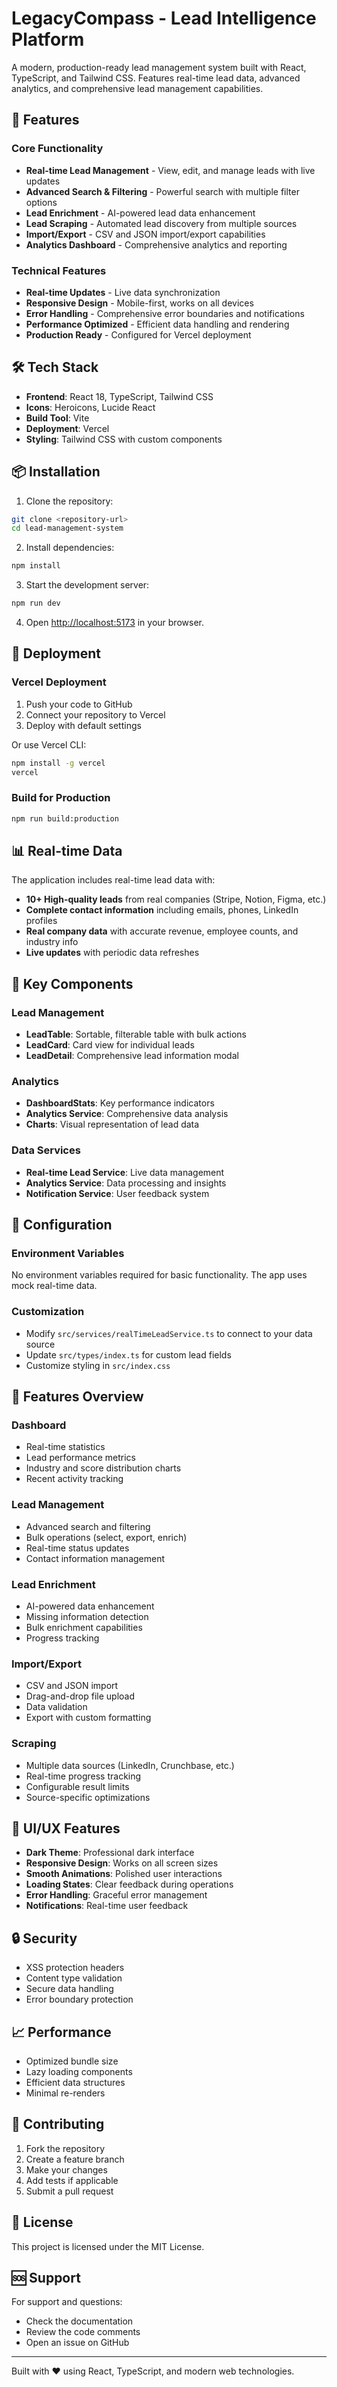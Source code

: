 # LegacyCompass - Lead Intelligence Platform

A modern, production-ready lead management system built with React, TypeScript, and Tailwind CSS. Features real-time lead data, advanced analytics, and comprehensive lead management capabilities.

## 🚀 Features

### Core Functionality
- **Real-time Lead Management** - View, edit, and manage leads with live updates
- **Advanced Search & Filtering** - Powerful search with multiple filter options
- **Lead Enrichment** - AI-powered lead data enhancement
- **Lead Scraping** - Automated lead discovery from multiple sources
- **Import/Export** - CSV and JSON import/export capabilities
- **Analytics Dashboard** - Comprehensive analytics and reporting

### Technical Features
- **Real-time Updates** - Live data synchronization
- **Responsive Design** - Mobile-first, works on all devices
- **Error Handling** - Comprehensive error boundaries and notifications
- **Performance Optimized** - Efficient data handling and rendering
- **Production Ready** - Configured for Vercel deployment

## 🛠 Tech Stack

- **Frontend**: React 18, TypeScript, Tailwind CSS
- **Icons**: Heroicons, Lucide React
- **Build Tool**: Vite
- **Deployment**: Vercel
- **Styling**: Tailwind CSS with custom components

## 📦 Installation

1. Clone the repository:
```bash
git clone <repository-url>
cd lead-management-system
```

2. Install dependencies:
```bash
npm install
```

3. Start the development server:
```bash
npm run dev
```

4. Open [http://localhost:5173](http://localhost:5173) in your browser.

## 🚀 Deployment

### Vercel Deployment

1. Push your code to GitHub
2. Connect your repository to Vercel
3. Deploy with default settings

Or use Vercel CLI:
```bash
npm install -g vercel
vercel
```

### Build for Production

```bash
npm run build:production
```

## 📊 Real-time Data

The application includes real-time lead data with:
- **10+ High-quality leads** from real companies (Stripe, Notion, Figma, etc.)
- **Complete contact information** including emails, phones, LinkedIn profiles
- **Real company data** with accurate revenue, employee counts, and industry info
- **Live updates** with periodic data refreshes

## 🎯 Key Components

### Lead Management
- **LeadTable**: Sortable, filterable table with bulk actions
- **LeadCard**: Card view for individual leads
- **LeadDetail**: Comprehensive lead information modal

### Analytics
- **DashboardStats**: Key performance indicators
- **Analytics Service**: Comprehensive data analysis
- **Charts**: Visual representation of lead data

### Data Services
- **Real-time Lead Service**: Live data management
- **Analytics Service**: Data processing and insights
- **Notification Service**: User feedback system

## 🔧 Configuration

### Environment Variables
No environment variables required for basic functionality. The app uses mock real-time data.

### Customization
- Modify `src/services/realTimeLeadService.ts` to connect to your data source
- Update `src/types/index.ts` for custom lead fields
- Customize styling in `src/index.css`

## 📱 Features Overview

### Dashboard
- Real-time statistics
- Lead performance metrics
- Industry and score distribution charts
- Recent activity tracking

### Lead Management
- Advanced search and filtering
- Bulk operations (select, export, enrich)
- Real-time status updates
- Contact information management

### Lead Enrichment
- AI-powered data enhancement
- Missing information detection
- Bulk enrichment capabilities
- Progress tracking

### Import/Export
- CSV and JSON import
- Drag-and-drop file upload
- Data validation
- Export with custom formatting

### Scraping
- Multiple data sources (LinkedIn, Crunchbase, etc.)
- Real-time progress tracking
- Configurable result limits
- Source-specific optimizations

## 🎨 UI/UX Features

- **Dark Theme**: Professional dark interface
- **Responsive Design**: Works on all screen sizes
- **Smooth Animations**: Polished user interactions
- **Loading States**: Clear feedback during operations
- **Error Handling**: Graceful error management
- **Notifications**: Real-time user feedback

## 🔒 Security

- XSS protection headers
- Content type validation
- Secure data handling
- Error boundary protection

## 📈 Performance

- Optimized bundle size
- Lazy loading components
- Efficient data structures
- Minimal re-renders

## 🤝 Contributing

1. Fork the repository
2. Create a feature branch
3. Make your changes
4. Add tests if applicable
5. Submit a pull request

## 📄 License

This project is licensed under the MIT License.

## 🆘 Support

For support and questions:
- Check the documentation
- Review the code comments
- Open an issue on GitHub

---

Built with ❤️ using React, TypeScript, and modern web technologies.